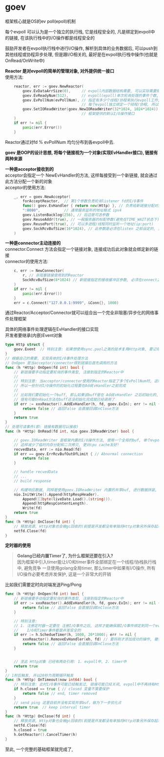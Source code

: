 # goev

框架核心就是OS的ev poll(epoll)机制

每个evpoll 可以认为是一个独立的执行栈, 它是线程安全的, 凡是绑定到evpoll中的链接, 在该执行栈中的I/O操作都是线程安全的  

鼓励开发者在evpoll执行栈中进行I/O操作, 解析到具体的业务数据后, 可以push到其他线程或协程异步处理, 但是跟I/O相关的, 最好是在evpoll执行栈中操作(也就是OnRead/OnWrite中)

**Reactor 是对evpoll的简单的管理对象, 对外提供统一接口**  
使用方法:  
```go
    reactor, err := goev.NewReactor(
        goev.EvDataArrSize(0),     // evpoll内部数据结构需要, 可以实际需要微调提升性能
        goev.EvReadyNum(512),      // evpoll(epoll)单次轮询处理的事件个数, 适当调整可以批量处理能力
        goev.EvPollNum(evPollNum), // 指定有多少个线程/协程来执行evpoll工作,
                                   // 每个evpoll独立绑定一个线程/协程, 所以不存在单个链接不存在并发处理
        goev.SetIOReadWriter(goev.NewIOReadWriter(32*1024, 1024*1024)),
                                   // 框架提供的默认I/O操作接口
    )
    if err != nil {
        panic(err.Error())
    }
```
Reactor通过对fd % evPollNum 均匀分布到各evpoll中去.  


**goev 是OOP的设计思想, 将每个链接视为一个对象(实现EvHandler接口), 链接有两种来源**  

**一种是acceptor接收到的**  
acceptor会指定一个 NewEvHandler的方法, 这样每接受到一个新链接, 就会通过此方法分配一个新的对象  
acceptor的使用方法:  
```go
    _, err = goev.NewAcceptor(
        forAcceptReactor,  // 第1个参数负责轮询listener fd的I/O事件
        func() goev.EvHandler { return new(Http) }, // 负责给新链接分配对象
        ":8080",           // 通常服务监听的地址格式 ipv4
        goev.ListenBacklog(256), // 后边是可选参数
        goev.ReuseAddr(true), // 一般服务器的标配参数(避免在TIME_WAIT状态下)
        goev.ReusePort(true), // 可以多进程/线程同时监听一个地址(ip:port)
        goev.SockRcvBufSize(16*1024), // 此参数是必须在listen 之前设定的, 对控制socket缓冲区的内存有帮助
    )

```

**一种是connector主动连接的**  
connector.Connect 方法会指定一个链接对象, 连接成功后此对象就会绑定新的链接  
connector的使用方法:  
```go
    c, err := NewConnector(
        r, // 非阻塞链接使用到的Reactor
        SockRcvBufSize(8*1024) // 新链接指定的接收缓冲区参数, 必须在connect之前设置
    )
    if err != nil {
        panic(err.Error())
    }
    err = c.Connect("127.0.0.1:9999", &Conn{}, 1000)
```

通过Reactor/Acceptor/Connector就可以组合出一个完全非阻塞/异步化的网络事件处理框架  

具体的网络事件处理逻辑在EvHandler的接口实现  
开发者要继承(内嵌)Event对象  
```go
type Http struct {
    goev.Event  // 特别注意: 如果想使用sync.pool之类的技术复用Http对象, 要记得调用Event.Init()
}
// 根据自己的需要, 实现具体的I/O事件处理方法
// OnOpen 是当acceptor/connector得到链接后首先调用的方法
func (h *Http) OnOpen(fd int) bool {
    // 新链接要手动指定要轮询的事件类型, 注册到指定的Reactor中
    //
    // 特别注意: 当acceptor/connector使用的Reactor指定了多个EvPollNum时, 这时会出现线程切换,
    // 所以一些针对I/O操作的初始化过程要在AddEvHandler之前完成
    //
    // 比如我们要初始化一个buff, 那么如果该buff是在 AddEvHandler 之后初始化的, 
    // 很有可能OnRead方法在buff还没初始化完成就已经调用了
    if err := xxxReactor().AddEvHandler(h, fd, goev.EvIn); err != nil {
        return false // 返回false 会直接回调OnClose方法
    }
    return true
}
// 处理可读事件(即: 链接有数据可以接收)
func (h *Http) OnRead(fd int, nio goev.IOReadWriter) bool {

    // goev.IOReadWriter 是框架内置的I/O操作方法, 使用一个全局的buf, 单个evpoll内所有链接共享,
    // 这样减少了临时内存分配和二次拷贝, 更对cpu cache友好!
    recvedData, err := nio.Read(fd)
    if err == goev.ErrRcvBufOutOfLimit { // Abnormal connection
        return false
    }

    // handle recvedData
    // ...
    // build response

    // 构建响应数据, 同样是使用goev.IOReadWriter 内置的共享buf, 进行数据拼装, 减少临时内存分配和二次拷贝
    nio.InitWrite().Append(httpRespHeader).
        Append([]byte(liveDate.Load().(string))).
        Append(httpRespContentLength).
        Write(fd)
    return true
}
func (h *Http) OnClose(fd int) {
    // 释放资源, Http对象也会被gc回收的(前提是开发都没有单独将Http对象另外保存起来)
    netfd.Close(fd)
}
```


**定时器的使用**  
> **Golang已经内置Timer了, 为什么框架还要在引入?**  
  因为框架中引入timer能让I/O和timer事件全部绑定在一个线程/协栈执行栈中, 避免竞争
  一旦使用golang全局timer, 那么timer中如果有I/O操作, 所有I/O操作必要考虑并发保护, 这是一个非常大的开销
  

比如我们需要定时向对端发送Ping/Pong  
```go
func (h *Http) OnOpen(fd int) bool {
    // 新链接要手动指定要轮询的事件类型, 注册到指定的Reactor中
    if err := xxxReactor().AddEvHandler(h, fd, goev.EvIn); err != nil {
        return false // 返回false 会直接回调OnClose方法
    }

    // 特别注意:
    // 1. 注册定时器一定要在 注册I/O事件之后, 这样才能确保跟I/O事件绑定到同一个evpoll上, 以保证Http对象的
    //    I/O和Timer事件都是并发安全的
    if err := h.SchedueTimer(h, 1000, 20*1000); err != nil { 
        xxxReactor().RemoveEvHandler(eh, fd) // 要将刚才添加成功的操作, 撤销掉
        return false // 返回false 会直接回调OnClose方法
    }


    // 至此 Http对象 已经有两处引用: 1. evpoll中, 2. timer中
    return true
}
// 1秒后触发, 并以20秒为周期循环触发
func (h *Http) OnTimeout(now int64) bool {
    // 特别注意: 此时I/O事件可能已经触发过, 链接可能已经关闭, evpoll中不再持有Http对象
    if h.closed == true { // closed 变量不需要保护
        return false // end, timer removed
    }
    // send ping 这里目前并没有实现共享buf，做为下一步优化点
    return true  // keep interval timer
}
func (h *Http) OnClose(fd int) {
    // 释放资源, Http对象也会被gc回收的(前提是开发都没有单独将Http对象另外保存起来)
    netfd.Close(fd)
    h.closed = true
    h.GetReactor().CancelTimer(h)
}
```


至此, 一个完整的基础框架就完成了,
